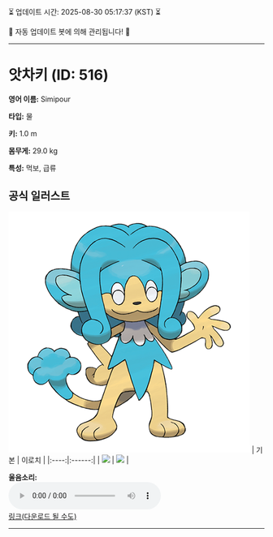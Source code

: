 
⏳ 업데이트 시간: 2025-08-30 05:17:37 (KST) ⏳

🤖 자동 업데이트 봇에 의해 관리됩니다! 🤖

---

# 앗차키 (ID: 516)
**영어 이름:** Simipour

**타입:** 물

**키:** 1.0 m

**몸무게:** 29.0 kg

**특성:** 먹보, 급류

## 공식 일러스트
![](https://raw.githubusercontent.com/PokeAPI/sprites/master/sprites/pokemon/other/official-artwork/516.png)
| 기본 | 이로치 |
|:----:|:------:|
| <img src="http://play.pokemonshowdown.com/sprites/ani/simipour.gif" width="200"> | <img src="http://play.pokemonshowdown.com/sprites/ani-shiny/simipour.gif" width="200"> |

**울음소리:**<br><audio controls src="https://raw.githubusercontent.com/PokeAPI/cries/main/cries/pokemon/latest/516.ogg"></audio><br> [링크(다운로드 될 수도)](https://raw.githubusercontent.com/PokeAPI/cries/main/cries/pokemon/latest/516.ogg)


---
